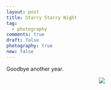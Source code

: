 ```yaml
---
layout: post
title: Starry Starry Night
tag:
  - photography
comments: true
draft: false
photography: true
new: false
---
```


Goodbye another year.

<div align="center">
  <img src="https://shawenyao.github.io/Photos/0W4A7769.JPG" />
</div>
